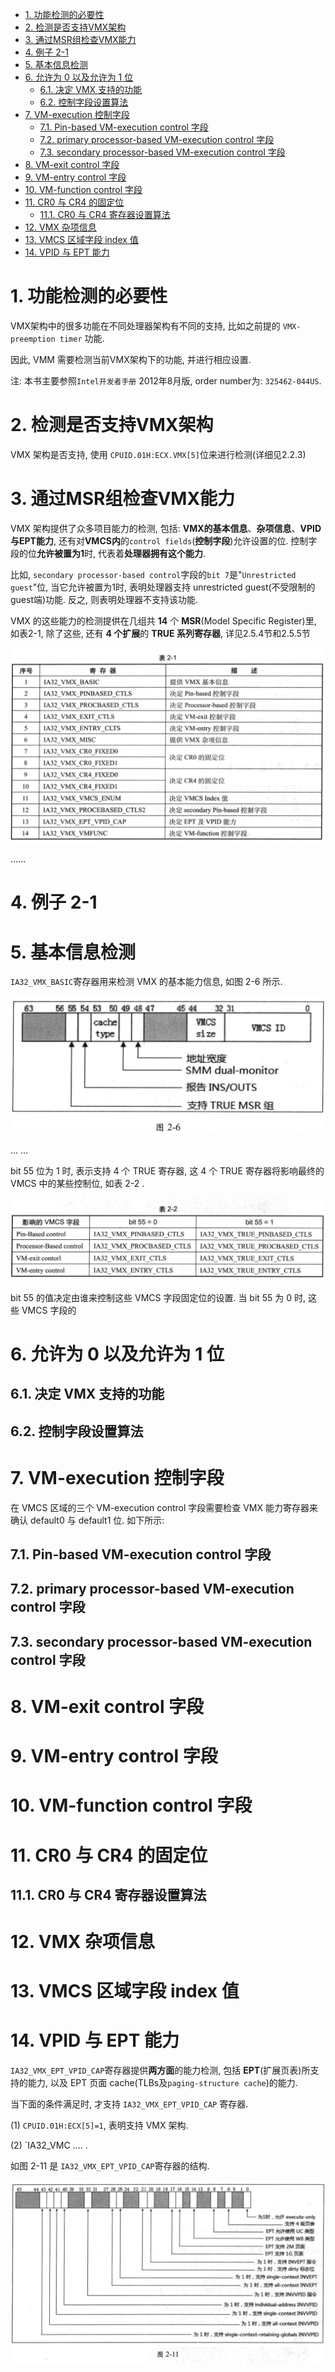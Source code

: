 
<!-- @import "[TOC]" {cmd="toc" depthFrom=1 depthTo=6 orderedList=false} -->

<!-- code_chunk_output -->

- [1. 功能检测的必要性](#1-功能检测的必要性)
- [2. 检测是否支持VMX架构](#2-检测是否支持vmx架构)
- [3. 通过MSR组检查VMX能力](#3-通过msr组检查vmx能力)
- [4. 例子 2-1](#4-例子-2-1)
- [5. 基本信息检测](#5-基本信息检测)
- [6. 允许为 0 以及允许为 1 位](#6-允许为-0-以及允许为-1-位)
  - [6.1. 决定 VMX 支持的功能](#61-决定-vmx-支持的功能)
  - [6.2. 控制字段设置算法](#62-控制字段设置算法)
- [7. VM-execution 控制字段](#7-vm-execution-控制字段)
  - [7.1. Pin-based VM-execution control 字段](#71-pin-based-vm-execution-control-字段)
  - [7.2. primary processor-based VM-execution control 字段](#72-primary-processor-based-vm-execution-control-字段)
  - [7.3. secondary processor-based VM-execution control 字段](#73-secondary-processor-based-vm-execution-control-字段)
- [8. VM-exit control 字段](#8-vm-exit-control-字段)
- [9. VM-entry control 字段](#9-vm-entry-control-字段)
- [10. VM-function control 字段](#10-vm-function-control-字段)
- [11. CR0 与 CR4 的固定位](#11-cr0-与-cr4-的固定位)
  - [11.1. CR0 与 CR4 寄存器设置算法](#111-cr0-与-cr4-寄存器设置算法)
- [12. VMX 杂项信息](#12-vmx-杂项信息)
- [13. VMCS 区域字段 index 值](#13-vmcs-区域字段-index-值)
- [14. VPID 与 EPT 能力](#14-vpid-与-ept-能力)

<!-- /code_chunk_output -->

# 1. 功能检测的必要性

VMX架构中的很多功能在不同处理器架构有不同的支持, 比如之前提的 `VMX-preemption timer` 功能. 

因此, VMM 需要检测当前VMX架构下的功能, 并进行相应设置.

注: 本书主要参照`Intel开发者手册` 2012年8月版, order number为: `325462-044US`.

# 2. 检测是否支持VMX架构

VMX 架构是否支持, 使用 `CPUID.01H:ECX.VMX[5]`位来进行检测(详细见2.2.3)

# 3. 通过MSR组检查VMX能力

VMX 架构提供了众多项目能力的检测, 包括: **VMX的基本信息**、**杂项信息**、**VPID与EPT能力**, 还有对**VMCS内**的`control fields`(**控制字段**)允许设置的位. 控制字段的位**允许被置为1**时, 代表着**处理器拥有这个能力**.

比如, `secondary processor-based control`字段的`bit 7`是"`Unrestricted guest`"位, 当它允许被置为1时, 表明处理器支持 unrestricted guest(不受限制的guest端)功能. 反之, 则表明处理器不支持该功能.

VMX 的这些能力的检测提供在几组共 **14** 个 **MSR**(Model Specific Register)里, 如表2-1, 除了这些, 还有 **4 个扩展**的 **TRUE 系列寄存器**, 详见2.5.4节和2.5.5节

![2020-02-24-22-19-23.png](./images/2020-02-24-22-19-23.png)

......

# 4. 例子 2-1

# 5. 基本信息检测

`IA32_VMX_BASIC`寄存器用来检测 VMX 的基本能力信息, 如图 2-6 所示.

![2020-02-24-22-27-54.png](./images/2020-02-24-22-27-54.png)

... ...

bit 55 位为 1 时, 表示支持 4 个 TRUE 寄存器, 这 4 个 TRUE 寄存器将影响最终的 VMCS 中的某些控制位, 如表 2-2 .

![2020-02-24-22-35-02.png](./images/2020-02-24-22-35-02.png)

bit 55 的值决定由谁来控制这些 VMCS 字段固定位的设置. 当 bit 55 为 0 时, 这些 VMCS 字段的

# 6. 允许为 0 以及允许为 1 位



## 6.1. 决定 VMX 支持的功能



## 6.2. 控制字段设置算法



# 7. VM-execution 控制字段

在 VMCS 区域的三个 VM-execution control 字段需要检查 VMX 能力寄存器来确认 default0 与 default1 位. 如下所示:



## 7.1. Pin-based VM-execution control 字段



## 7.2. primary processor-based VM-execution control 字段



## 7.3. secondary processor-based VM-execution control 字段



# 8. VM-exit control 字段



# 9. VM-entry control 字段



# 10. VM-function control 字段



# 11. CR0 与 CR4 的固定位



## 11.1. CR0 与 CR4 寄存器设置算法



# 12. VMX 杂项信息



# 13. VMCS 区域字段 index 值



# 14. VPID 与 EPT 能力

`IA32_VMX_EPT_VPID_CAP`寄存器提供**两方面**的能力检测, 包括 **EPT**(扩展页表)所支持的能力, 以及 EPT 页面 cache(TLBs及`paging-structure cache`)的能力.

当下面的条件满足时, 才支持 `IA32_VMX_EPT_VPID_CAP` 寄存器.

(1) `CPUID.01H:ECX[5]=1`, 表明支持 VMX 架构.

(2) `IA32_VMC
.... .

如图 2-11 是 `IA32_VMX_EPT_VPID_CAP`寄存器的结构.

![2020-02-24-23-39-43.png](./images/2020-02-24-23-39-43.png)

